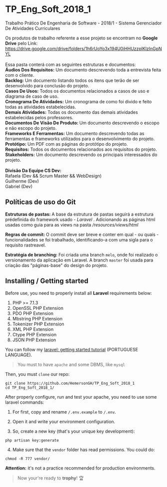 # TP_Eng_Soft_2018_1
<p> Trabalho Prático De Engenharia de Software - 2018/1 - Sistema 
Gerenciador De Atividades Curriculares </p>

Os produtos de trabalho 
referente a esse projeto se encontram no **Google Drive** pelo Link:
<br/> 
https://drive.google.com/drive/folders/1h6rUoYo3x194U0iHHUzzplKlzInGpNYL
<br/> 
<br/> 
Essa pasta conterá com as seguintes estruturas e 
documentos:
<br /> 
<b>Áudios Dos Requisitos:</b> Um documento descrevendo 
toda a entrevista feita com o cliente. 
<br />
<b>Backlog:</b> Um documento listando todos os itens que terão de ser desenvolvido para 
conclusão do projeto. 
<br />
 <b>Casos De Usos:</b> Todos os documentos relacionados a casos de uso e diagrama de caso de uso. 
<br />
<b>Cronograma De Atividades:</b> Um cronograma de como foi divido e feito todas as atividades estabelecidas. 
<br />
<b>Demais 
Atividades:</b> Todas os documento das demais atividades estabelecidas pelos professores. <br /> <b>Documentos De Visão De Produto:
</b> Um documento descrevendo o escopo e não escopo do projeto. 
<br /> 
<b>Frameworks E Ferramentas:</b> Um documento descrevendo todas as ferramentas e frameworks utilizados para o desenvolvimento do projeto. 
<br /> <b>Protótipo:</b> Um PDF com as páginas do protótipo do projeto. 
<br /> <b>Requisitos:</b> Todos os documentos relacionados aos requisitos do projeto. <br /> <b>Stakeholders:</b> Um documento 
descrevendo os principais interessados do projeto. 
<br /> 
<br /> 
<b>Divisão Da Equipe CS Dev:</b> 
<br /> Rafaela (Dev && Scrum Master && WebDesign)
<br /> Guilherme (Dev)
<br /> Gabriel (Dev)
<br />

<h2>Políticas de uso do Git</h2>
<b> Estruturas de pastas: </b> A base da estrutura de pastas seguirá a estrutura prédefinida do framework usado - <i> Laravel </i>.
Adicionando as páginas html usadas como guia para as views na pasta <i> /resources/views/html </i>

<b> Regras de commit: </b> O commit deve ser breve e conter em qual - ou quais - funcionalidades se foi trabalhado, identificando-a com uma sigla para o requisito rastreavel.

**Estratégia de branching:** Foi criada uma branch `melo`, onde foi realizado o versionamento da aplicação em Laravel. A branch `master` foi usada para criação das "páginas-base" do design do projeto.  

## Installing / Getting started

Before use, you need to properly install all **Laravel** requirements below:

1.    PHP >= 7.1.3
2.    OpenSSL PHP Extension
3.    PDO PHP Extension
4.    Mbstring PHP Extension
5.    Tokenizer PHP Extension
6.    XML PHP Extension
7.    Ctype PHP Extension
8.    JSON PHP Extension

You can follow my [laravel: getting started tutorial](https://github.com/GabrielMMelo/iot_server/blob/esp8266/resources/docs/pdf/Laravel.pdf) (PORTUGUESE LANGUAGE).

> You must to have `apache` and some DBMS, like `mysql` 

Then, you must `clone` our repo:

```shell
git clone https://github.com/HemersonGH/TP_Eng_Soft_2018_1
cd TP_Eng_Soft_2018_1/
```

After properly configure, run and test your apache, you need to use some laravel commands:


1. For first, copy and rename `/.env.example` to `/.env`.

2. Open it and write your environment configuration. 

3. So, create a new key (that's your unique key development):

```shell
php artisan key:generate
```

4. Make sure that the `vendor` folder has read permissions. You could do:

```shell
chmod -R 777 vendor/
```

**Attention:** it's not a practice recommended for production environments. 


> Now your're ready to **trophy**! 🏆

